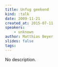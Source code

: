 ```yaml
---
title: Unfug geekend
kind: :talk
date: 2009-11-21
created_at: 2015-07-11
speakers:
    - unknown
author: Matthias Beyer
slides: false
tags:
---
```


No description.
